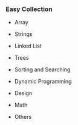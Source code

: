 ###  Easy Collection

* Array

* Strings

* Linked List

* Trees

* Sorting and Searching

* Dynamic Programming

* Design

* Math

* Others